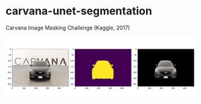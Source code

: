 # carvana-unet-segmentation
Carvana Image Masking Challenge (Kaggle, 2017)

![Car segmentation animation](static/animation.gif)